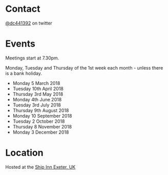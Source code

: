 
# Contact
[@dc441392](https://twitter.com/dc441392) on twitter

# Events
Meetings start at 7.30pm.

Monday, Tuesday and Thursday of the 1st week each month - unless there is a bank holiday.

* Monday 5 March 2018
* Tuesday 10th April 2018
* Thursday 3rd May 2018
* Monday 4th June 2018
* Tuesday 3rd July 2018
* Thursday 9th August 2018
* Monday 10 September 2018
* Tuesday 2 October 2018
* Thursday 8 November 2018
* Monday 3 December 2018

# Location
Hosted at the [Ship Inn Exeter, UK](https://www.greeneking-pubs.co.uk/pubs/devon/ship/find-us/)


